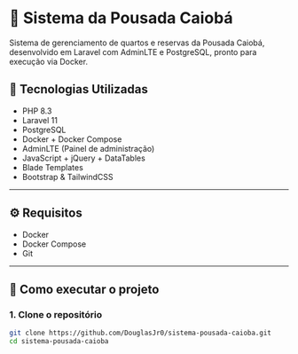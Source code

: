 # 🏨 Sistema da Pousada Caiobá

Sistema de gerenciamento de quartos e reservas da Pousada Caiobá, desenvolvido em Laravel com AdminLTE e PostgreSQL, pronto para execução via Docker.

## 🚀 Tecnologias Utilizadas

-   PHP 8.3
-   Laravel 11
-   PostgreSQL
-   Docker + Docker Compose
-   AdminLTE (Painel de administração)
-   JavaScript + jQuery + DataTables
-   Blade Templates
-   Bootstrap & TailwindCSS

---

## ⚙️ Requisitos

-   Docker
-   Docker Compose
-   Git

---

## 🧭 Como executar o projeto

### 1. Clone o repositório

```bash
git clone https://github.com/DouglasJr0/sistema-pousada-caioba.git
cd sistema-pousada-caioba
```
